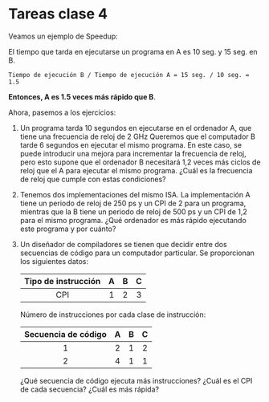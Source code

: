 # Tareas clase 4

Veamos un ejemplo de Speedup:

El tiempo que tarda en ejecutarse un programa en A es 10 seg. y 15 seg. en B.

```
Tiempo de ejecución B / Tiempo de ejecución A = 15 seg. / 10 seg. = 1.5
```

**Entonces, A es 1.5 veces más rápido que B**.

Ahora, pasemos a los ejercicios:

1. Un programa tarda 10 segundos en
ejecutarse en el ordenador A, que tiene una frecuencia de reloj de 2 GHz Queremos que el computador B tarde 6 segundos en ejecutar el mismo programa. En este caso, se puede introducir una mejora para incrementar la frecuencia de reloj, pero esto supone que el ordenador B necesitará 1,2 veces más ciclos de reloj que el A para ejecutar el mismo programa. ¿Cuál es la frecuencia de reloj que cumple con estas condiciones?
2. Tenemos dos implementaciones del mismo ISA. La implementación A tiene un periodo de reloj de 250 ps y un CPI de 2 para un programa, mientras que la B tiene un periodo de reloj de 500 ps y un CPI de 1,2 para el mismo programa. ¿Qué ordenador es más rápido ejecutando este programa y por cuánto?
3. Un diseñador de compiladores se tienen que decidir entre dos secuencias de código para un computador particular. Se proporcionan los siguientes datos:

    | Tipo de instrucción | A | B | C | 
    |:-------------------:|:-:|:-:|:-:| 
    | CPI                 | 1 | 2 | 3 |

    Número de instrucciones por cada clase de instrucción:
 
    
    | Secuencia de código  | A | B | C |
    |:-------------------:|:-:|:-:|:-:| 
    | 1 | 2 | 1 | 2 |  
    | 2 | 4 | 1 | 1 |

    ¿Qué secuencia de código ejecuta más instrucciones?
    ¿Cuál es el CPI de cada secuencia? ¿Cuál es más rápida?

